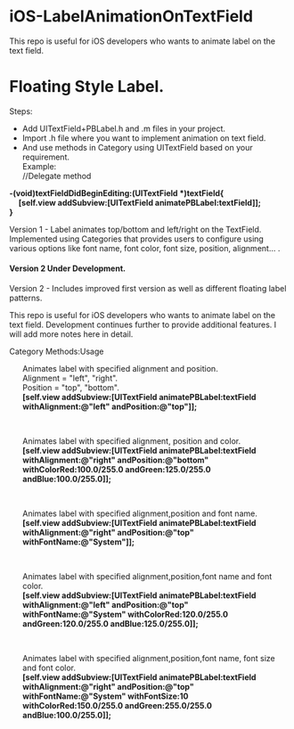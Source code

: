 # iOS-LabelAnimationOnTextField
This repo is useful for iOS developers who wants to animate label on the text field.

<H1>Floating Style Label.</H1>

Steps:
- Add UITextField+PBLabel.h and .m files in your project.
- Import .h file where you want to implement animation on text field.
- And use methods in Category using UITextField based on your requirement.<br/>
Example:<br/>
//Delegate method<br/>
<b>
-(void)textFieldDidBeginEditing:(UITextField *)textField{ <br/>
  &nbsp;&nbsp;&nbsp;&nbsp;&nbsp;[self.view addSubview:[UITextField animatePBLabel:textField]]; <br/>
}</b>

Version 1 - Label animates top/bottom and left/right on the TextField. Implemented using Categories that provides users to configure using various options like font name, font color, font size, position, alignment... . 
<h4>Version 2 Under Development.</h4>
Version 2 - Includes improved first version as well as different floating label patterns.

This repo is useful for iOS developers who wants to animate label on the text field. Development continues further to provide additional features. I will add more notes here in detail.

Category Methods:Usage<br/><ul>
Animates label with specified alignment and position.<br/> 
Alignment  = "left", "right".<br/>
Position   = "top", "bottom". <br/>
<b>
[self.view addSubview:[UITextField animatePBLabel:textField withAlignment:@"left" andPosition:@"top"]];</b></ul>
<br/><ul>
Animates label with specified alignment, position and color.<br/><b>
[self.view addSubview:[UITextField animatePBLabel:textField withAlignment:@"right" andPosition:@"bottom"            withColorRed:100.0/255.0 andGreen:125.0/255.0 andBlue:100.0/255.0]];</b></ul>
 <br/><ul>
Animates label with specified alignment,position and font name.<br/><b>
[self.view addSubview:[UITextField animatePBLabel:textField withAlignment:@"right" andPosition:@"top" withFontName:@"System"]];</b></ul>
 <br/><ul>
Animates label with specified alignment,position,font name and font color.<br/><b>
[self.view addSubview:[UITextField animatePBLabel:textField withAlignment:@"left" andPosition:@"top" withFontName:@"System" withColorRed:120.0/255.0 andGreen:120.0/255.0 andBlue:125.0/255.0]];</b></ul>
<br/><ul>
Animates label with specified alignment,position,font name, font size and font color.<br/><b>
[self.view addSubview:[UITextField animatePBLabel:textField withAlignment:@"right" andPosition:@"top" withFontName:@"System" withFontSize:10 withColorRed:150.0/255.0 andGreen:255.0/255.0 andBlue:100.0/255.0]];</b></ul>
